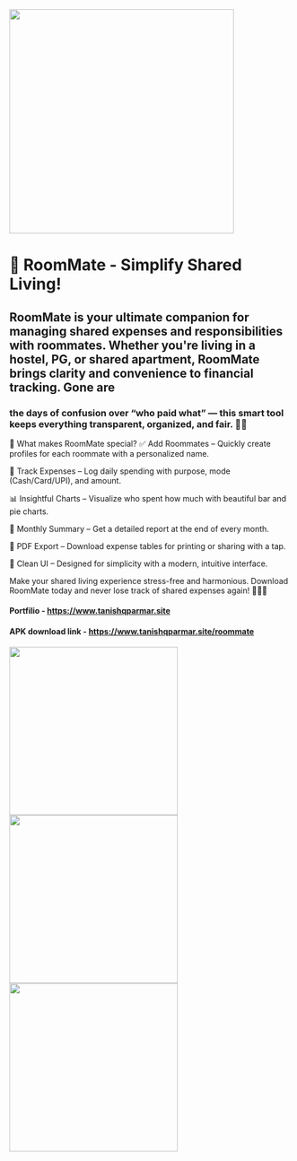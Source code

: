 <image src='https://tanishqparmar.site/static/img/roommate.jpg' width='400'>
  
# 🏡 RoomMate - Simplify Shared Living!
## RoomMate is your ultimate companion for managing shared expenses and responsibilities with roommates. Whether you're living in a hostel, PG, or shared apartment, RoomMate brings clarity and convenience to financial tracking. Gone are 
### the days of confusion over “who paid what” — this smart tool keeps everything transparent, organized, and fair. 💸✨

📲 What makes RoomMate special?
✅ Add Roommates – Quickly create profiles for each roommate with a personalized name.

🧾 Track Expenses – Log daily spending with purpose, mode (Cash/Card/UPI), and amount.

📊 Insightful Charts – Visualize who spent how much with beautiful bar and pie charts.

📅 Monthly Summary – Get a detailed report at the end of every month.

📂 PDF Export – Download expense tables for printing or sharing with a tap.

🎨 Clean UI – Designed for simplicity with a modern, intuitive interface.

Make your shared living experience stress-free and harmonious.
Download RoomMate today and never lose track of shared expenses again! 👫👬💼


#### Portfilio - <a href='tanishqparmar.site' target=_blank >https://www.tanishqparmar.site</a>
#### APK download link - https://www.tanishqparmar.site/roommate

<image src='https://raw.githubusercontent.com/tanishqparmar-me/RoomMates/refs/heads/main/screenshots/1.jpeg' width='300'>
<image src='https://raw.githubusercontent.com/tanishqparmar-me/RoomMates/refs/heads/main/screenshots/2.jpeg' width='300'>
<image src='https://raw.githubusercontent.com/tanishqparmar-me/RoomMates/refs/heads/main/screenshots/3.jpeg' width='300'>
